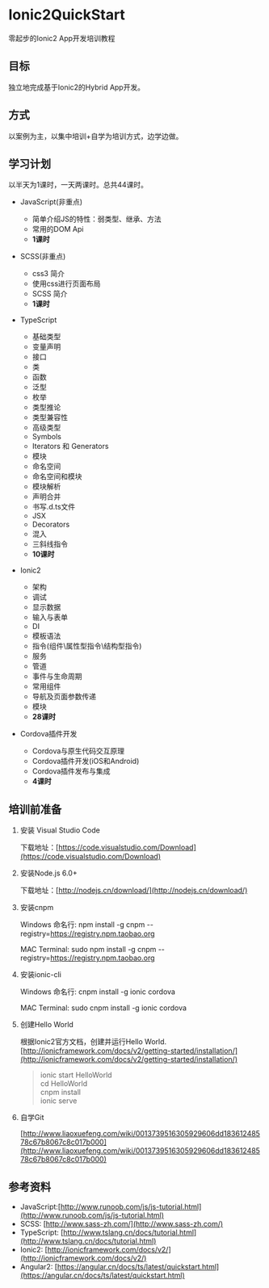 # Ionic2QuickStart
零起步的Ionic2 App开发培训教程
## 目标
独立地完成基于Ionic2的Hybrid App开发。
## 方式
以案例为主，以集中培训+自学为培训方式，边学边做。
## 学习计划
以半天为1课时，一天两课时。总共44课时。
* JavaScript(非重点)
    * 简单介绍JS的特性：弱类型、继承、方法
    * 常用的DOM Api
    * **1课时**
    
* SCSS(非重点)
    * css3 简介
    * 使用css进行页面布局
    * SCSS 简介
    * **1课时**

* TypeScript
    * 基础类型
    * 变量声明
	* 接口
	* 类
	* 函数
	* 泛型
	* 枚举
	* 类型推论
	* 类型兼容性
	* 高级类型
	* Symbols
	* Iterators 和 Generators
	* 模块
	* 命名空间
	* 命名空间和模块
	* 模块解析
	* 声明合并
	* 书写.d.ts文件
	* JSX
	* Decorators
	* 混入
	* 三斜线指令
    * **10课时**

* Ionic2
    * 架构
    * 调试
    * 显示数据
    * 输入与表单
    * DI
    * 模板语法
    * 指令(组件\属性型指令\结构型指令)
    * 服务
    * 管道
    * 事件与生命周期
    * 常用组件
    * 导航及页面参数传递
    * 模块
    * **28课时**

* Cordova插件开发
    * Cordova与原生代码交互原理
    * Cordova插件开发(iOS和Android)
    * Cordova插件发布与集成
    * **4课时**

## 培训前准备
1. 安装 Visual Studio Code

    下载地址：[https://code.visualstudio.com/Download](https://code.visualstudio.com/Download)

2. 安装Node.js 6.0+

    下载地址：[http://nodejs.cn/download/](http://nodejs.cn/download/)

3. 安装cnpm

    Windows 命名行: npm install -g cnpm --registry=https://registry.npm.taobao.org

    MAC Terminal: sudo npm install -g cnpm --registry=https://registry.npm.taobao.org

4. 安装ionic-cli

    Windows 命名行: cnpm install -g ionic cordova
    
    MAC Terminal: sudo cnpm install -g ionic cordova


5. 创建Hello World

    根据Ionic2官方文档，创建并运行Hello World. [http://ionicframework.com/docs/v2/getting-started/installation/](http://ionicframework.com/docs/v2/getting-started/installation/)
    
    > ionic start HelloWorld
    <br> cd HelloWorld
    <br> cnpm install
    <br> ionic serve

6. 自学Git

    [http://www.liaoxuefeng.com/wiki/0013739516305929606dd18361248578c67b8067c8c017b000](http://www.liaoxuefeng.com/wiki/0013739516305929606dd18361248578c67b8067c8c017b000)



## 参考资料
* JavaScript:[http://www.runoob.com/js/js-tutorial.html](http://www.runoob.com/js/js-tutorial.html)
* SCSS: [http://www.sass-zh.com/](http://www.sass-zh.com/)
* TypeScript: [http://www.tslang.cn/docs/tutorial.html](http://www.tslang.cn/docs/tutorial.html)
* Ionic2: [http://ionicframework.com/docs/v2/](http://ionicframework.com/docs/v2/)
* Angular2: [https://angular.cn/docs/ts/latest/quickstart.html](https://angular.cn/docs/ts/latest/quickstart.html)
